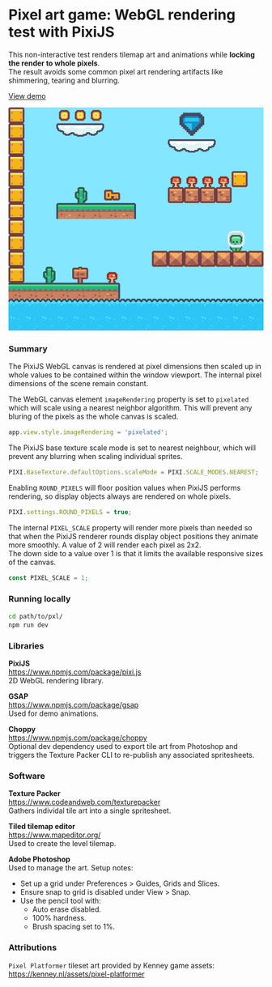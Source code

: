 # Pixel art game: WebGL rendering test with PixiJS

This non-interactive test renders tilemap art and animations while  **locking the render to whole pixels**.   
The result avoids some common pixel art rendering artifacts like shimmering, tearing and blurring.

[View demo](https://loksland.github.io/pixel-art-game-test/)

![demo render](demorender.png)

### Summary
The PixiJS WebGL canvas is rendered at pixel dimensions then scaled up in whole values to be contained within the window viewport. The internal pixel dimensions of the scene remain constant.

The WebGL canvas element `imageRendering` property is set to `pixelated` which will scale using a nearest neighbor algorithm. This will prevent any bluring of the pixels as the whole canvas is scaled.
```js
app.view.style.imageRendering = 'pixelated';
```

The PixiJS base texture scale mode is set to nearest neighbour, which will prevent any blurring when scaling individual sprites.
```js
PIXI.BaseTexture.defaultOptions.scaleMode = PIXI.SCALE_MODES.NEAREST;
```

Enabling `ROUND_PIXELS` will floor position values when PixiJS performs rendering, so display objects always are rendered on whole pixels. 
```js
PIXI.settings.ROUND_PIXELS = true;
```

The internal `PIXEL_SCALE` property will render more pixels than needed so that when the PixiJS renderer rounds display object positions they animate more smoothly. A value of 2 will render each pixel as 2x2.  
The down side to a value over 1 is that it limits the available responsive sizes of the canvas.
```js
const PIXEL_SCALE = 1;
```

### Running locally

```bash
cd path/to/pxl/
npm run dev
```

### Libraries

**PixiJS**  
https://www.npmjs.com/package/pixi.js  
2D WebGL rendering library.

**GSAP**  
https://www.npmjs.com/package/gsap  
Used for demo animations.

**Choppy**    
https://www.npmjs.com/package/choppy  
Optional dev dependency used to export tile art from Photoshop and triggers the Texture Packer CLI to re-publish any associated spritesheets.

### Software

**Texture Packer**    
https://www.codeandweb.com/texturepacker  
Gathers individal tile art into a single spritesheet.

**Tiled tilemap editor**  
https://www.mapeditor.org/  
Used to create the level tilemap.

**Adobe Photoshop**  
Used to manage the art. Setup notes:
- Set up a grid under Preferences > Guides, Grids and Slices.
- Ensure snap to grid is disabled under View > Snap.
- Use the pencil tool with:
  - Auto erase disabled.
  - 100% hardness.
  - Brush spacing set to 1%.

### Attributions

`Pixel Platformer` tileset art provided by Kenney game assets:   
https://kenney.nl/assets/pixel-platformer

